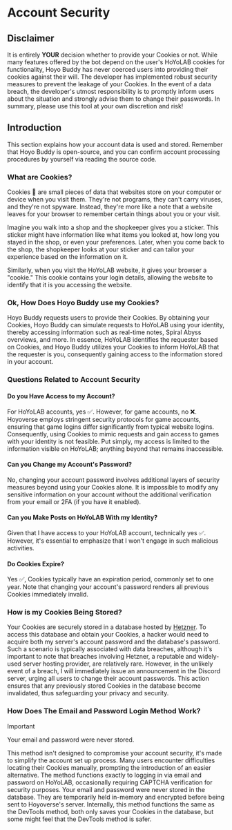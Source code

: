 # Account Security

## Disclaimer

It is entirely **YOUR** decision whether to provide your Cookies or not. While many features offered by the bot depend on the user's HoYoLAB cookies for functionality, Hoyo Buddy has never coerced users into providing their cookies against their will. The developer has implemented robust security measures to prevent the leakage of your Cookies. In the event of a data breach, the developer's utmost responsibility is to promptly inform users about the situation and strongly advise them to change their passwords. In summary, please use this tool at your own discretion and risk!

## Introduction

This section explains how your account data is used and stored. Remember that Hoyo Buddy is open-source, and you can confirm account processing procedures by yourself via reading the source code.

### What are Cookies?

Cookies 🍪 are small pieces of data that websites store on your computer or device when you visit them. They're not programs, they can't carry viruses, and they're not spyware. Instead, they're more like a note that a website leaves for your browser to remember certain things about you or your visit.

Imagine you walk into a shop and the shopkeeper gives you a sticker. This sticker might have information like what items you looked at, how long you stayed in the shop, or even your preferences. Later, when you come back to the shop, the shopkeeper looks at your sticker and can tailor your experience based on the information on it.

Similarly, when you visit the HoYoLAB website, it gives your browser a "cookie." This cookie contains your login details, allowing the website to identify that it is you accessing the website.

### Ok, How Does Hoyo Buddy use my Cookies?

Hoyo Buddy requests users to provide their Cookies. By obtaining your Cookies, Hoyo Buddy can simulate requests to HoYoLAB using your identity, thereby accessing information such as real-time notes, Spiral Abyss overviews, and more. In essence, HoYoLAB identifies the requester based on Cookies, and Hoyo Buddy utilizes your Cookies to inform HoYoLAB that the requester is you, consequently gaining access to the information stored in your account.

### Questions Related to Account Security

#### Do you Have Access to my Account?

For HoYoLAB accounts, yes ✅. However, for game accounts, no ❌. Hoyoverse employs stringent security protocols for game accounts, ensuring that game logins differ significantly from typical website logins. Consequently, using Cookies to mimic requests and gain access to games with your identity is not feasible. Put simply, my access is limited to the information visible on HoYoLAB; anything beyond that remains inaccessible.

#### Can you Change my Account's Password?

No, changing your account password involves additional layers of security measures beyond using your Cookies alone. It is impossible to modify any sensitive information on your account without the additional verification from your email or 2FA (if you have it enabled).

#### Can you Make Posts on HoYoLAB With my Identity?

Given that I have access to your HoYoLAB account, technically yes ✅. However, it's essential to emphasize that I won't engage in such malicious activities.

#### Do Cookies Expire?

Yes ✅, Cookies typically have an expiration period, commonly set to one year. Note that changing your account's password renders all previous Cookies immediately invalid.

### How is my Cookies Being Stored?

Your Cookies are securely stored in a database hosted by [Hetzner](https://www.hetzner.com/). To access this database and obtain your Cookies, a hacker would need to acquire both my server's account password and the database's password. Such a scenario is typically associated with data breaches, although it's important to note that breaches involving Hetzner, a reputable and widely-used server hosting provider, are relatively rare. However, in the unlikely event of a breach, I will immediately issue an announcement in the Discord server, urging all users to change their account passwords. This action ensures that any previously stored Cookies in the database become invalidated, thus safeguarding your privacy and security.

### How Does The Email and Password Login Method Work?

> [!IMPORTANT]  
> Your email and password were never stored.

This method isn't designed to compromise your account security, it's made to simplify the account set up process. Many users encounter difficulties locating their Cookies manually, prompting the introduction of an easier alternative. The method functions exactly to logging in via email and password on HoYoLAB, occasionally requiring CAPTCHA verification for security purposes. Your email and password were never stored in the database. They are temporarily held in-memory and encrypted before being sent to Hoyoverse's server. Internally, this method functions the same as the DevTools method, both only saves your Cookies in the database, but some might feel that the DevTools method is safer.
